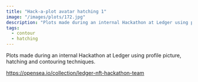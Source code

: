 ```yaml
---
title: "Hack-a-plot avatar hatching 1"
image: "/images/plots/172.jpg"
description: "Plots made during an internal Hackathon at Ledger using profile picture, hatching and contouring techniques."
tags:
  - contour
  - hatching
---
```


Plots made during an internal Hackathon at Ledger using profile picture, hatching and contouring techniques.

https://opensea.io/collection/ledger-nft-hackathon-team
